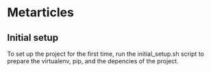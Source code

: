 Metarticles
===========

Initial setup
-------------

To set up the project for the first time, run the
  initial_setup.sh
script to prepare the virtualenv, pip, and the depencies of the project.